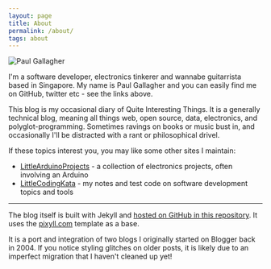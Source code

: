 ```yaml
---
layout: page
title: About
permalink: /about/
tags: about
---
```


<p class="center">
<img src="{{ site.baseurl }}/images/me.jpg" alt="Paul Gallagher" class="avatar" />
</p>

I'm a software developer, electronics tinkerer and wannabe guitarrista based in Singapore.
My name is Paul Gallagher and you can easily find me on GitHub, twitter etc - see the links above.

This blog is my occasional diary of Quite Interesting Things.
It is a generally technical blog, meaning all things web, open source, data, electronics, and polyglot-programming.
Sometimes ravings on books or music bust in, and occasionally I'll be distracted with a rant or philosophical drivel.

If these topics interest you, you may like some other sites I maintain:

* [LittleArduinoProjects](https://leap.tardate.com/) - a collection of electronics projects, often involving an Arduino
* [LittleCodingKata](https://codingkata.tardate.com/) - my notes and test code on software development topics and tools


---
The blog itself is built with Jekyll and [hosted on GitHub in this repository](https://github.com/tardate/blog.tardate.com).
It uses the [pixyll.com](http://pixyll.com) template as a base.

It is a port and integration of two blogs I originally started on Blogger back in 2004.
If you notice styling glitches on older posts, it is likely due to an imperfect migration
that I haven't cleaned up yet!
